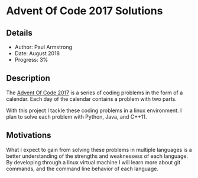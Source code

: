# Advent Of Code 2017 Solutions

## Details

* Author: Paul Armstrong
* Date: August 2018
* Progress: 3%

## Description

The [Advent Of Code 2017](https://adventofcode.com/2017) is a series of coding problems in the form of a calendar. Each day of the calendar contains a problem with two parts.

With this project I tackle these coding problems in a linux environment. I plan to solve each problem with Python, Java, and C++11.

## Motivations

What I expect to gain from solving these problems in multiple languages is a better understanding of the strengths and weaknessess of each language. By developing through a linux virtual machine I will learn more about git commands, and the command line behavior of each language.


